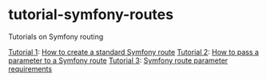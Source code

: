 # tutorial-symfony-routes
Tutorials on Symfony routing

[Tutorial 1](./tutorials/tutorial_1/README.md): [How to create a standard Symfony route](https://howtocodewell.net)
[Tutorial 2](./tutorials/tutorial_2/README.md): [How to pass a parameter to a Symfony route](https://howtocodewell.net)
[Tutorial 3](./tutorials/tutorial_3/README.md): [Symfony route parameter requirements](https://howtocodewell.net)